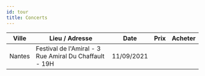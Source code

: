 ```yaml
---
id: tour
title: Concerts
---
```


|Ville             |Lieu / Adresse                                         |Date      |Prix  |Acheter|
|------------------|-------------------------------------------------------|----------|------|-------|
|Nantes            |Festival de l'Amiral - 3 Rue Amiral Du Chaffault - 19H |11/09/2021|      |       |
